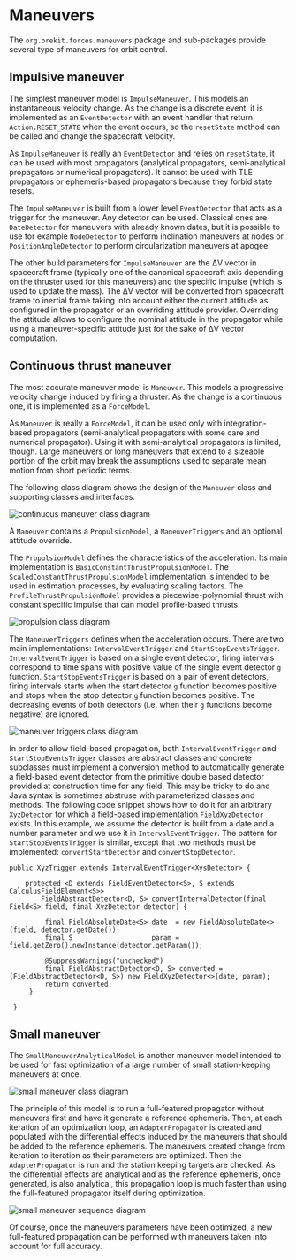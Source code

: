 <!--- Copyright 2002-2025 CS GROUP
  Licensed under the Apache License, Version 2.0 (the "License");
  you may not use this file except in compliance with the License.
  You may obtain a copy of the License at
  
    http://www.apache.org/licenses/LICENSE-2.0
  
  Unless required by applicable law or agreed to in writing, software
  distributed under the License is distributed on an "AS IS" BASIS,
  WITHOUT WARRANTIES OR CONDITIONS OF ANY KIND, either express or implied.
  See the License for the specific language governing permissions and
  limitations under the License.
-->

# Maneuvers

The `org.orekit.forces.maneuvers` package and sub-packages provide several
type of maneuvers for orbit control.
  
## Impulsive maneuver

The simplest maneuver model is `ImpulseManeuver`. This models an instantaneous
velocity change. As the change is a discrete event, it is implemented as
an `EventDetector` with an event handler that return `Action.RESET_STATE` when
the event occurs, so the `resetState` method can be called and change the
spacecraft velocity.

As `ImpulseManeuver` is really an `EventDetector` and relies on `resetState`, it
can be used with most propagators (analytical propagators, semi-analytical propagators
or numerical propagators). It cannot be used with TLE propagators or ephemeris-based
propagators because they forbid state resets.

The `ImpulseManeuver` is built from a lower level `EventDetector` that acts as
a trigger for the maneuver. Any detector can be used. Classical ones are
`DateDetector` for maneuvers with already known dates, but it is possible to
use for example `NodeDetector` to perform inclination maneuvers at nodes or
`PositionAngleDetector` to perform circularization maneuvers at apogee.

The other build parameters for `ImpulseManeuver` are the ΔV vector in spacecraft
frame (typically one of the canonical spacecraft axis depending on the thruster
used for this maneuvers) and the specific impulse (which is used to update the mass).
The ΔV vector will be converted from spacecraft frame to inertial frame taking
into account either the current attitude as configured in the propagator or
an overriding attitude provider. Overriding the attitude allows to configure the
nominal attitude in the propagator while using a maneuver-specific attitude just
for the sake of ΔV vector computation.

## Continuous thrust maneuver

The most accurate maneuver model is `Maneuver`. This models a progressive
velocity change induced by firing a thruster. As the change is a continuous one,
it is implemented as a `ForceModel`.

As `Maneuver` is really a `ForceModel`, it can be used only with integration-based
propagators (semi-analytical propagators with some care and numerical propagator).
Using it with semi-analytical propagators is limited, though. Large maneuvers
or long maneuvers that extend to a sizeable portion of the orbit may break the
assumptions used to separate mean motion from short periodic terms.

The following class diagram shows the design of the `Maneuver` class and supporting classes
and interfaces.

![continuous maneuver class diagram](../images/design/continuous-maneuver-class-diagram.png)

A `Maneuver` contains  a `PropulsionModel`, a `ManeuverTriggers` and an optional attitude
override.

The `PropulsionModel` defines the characteristics of the acceleration. Its main implementation
is `BasicConstantThrustPropulsionModel`. The `ScaledConstantThrustPropulsionModel` implementation
is intended to be used in estimation processes, by evaluating scaling factors. The `ProfileThrustPropulsionModel`
provides a piecewise-polynomial thrust with constant specific impulse that can model
profile-based thrusts.

![propulsion class diagram](../images/design/propulsion-class-diagram.png)

The `ManeuverTriggers` defines when the acceleration occurs. There are two main implementations:
`IntervalEventTrigger` and `StartStopEventsTrigger`. `IntervalEventTrigger` is based on a single
event detector, firing intervals correspond to time spans with positive value of the single event detector
`g` function. `StartStopEventsTrigger` is based on a pair of event detectors, firing intervals starts when
the start detector `g` function becomes positive and stops when the stop detector `g` function becomes positive.
The decreasing events of both detectors (i.e. when their `g` functions become negative) are ignored.

![maneuver triggers class diagram](../images/design/maneuver-triggers-class-diagram.png)

In order to allow field-based propagation, both `IntervalEventTrigger` and `StartStopEventsTrigger`
classes are abstract classes and concrete subclasses must implement a conversion method to automatically
generate a field-based event detector from the primitive double based detector provided at construction
time for any field. This may be tricky to do and Java syntax is sometimes abstruse with parameterized
classes and methods. The following code snippet shows how to do it for an arbitrary `XyzDetector` for
which a field-based implementation `FieldXyzDetector` exists. In this example, we assume the detector is
built from a date and a number parameter and we use it in `IntervalEventTrigger`. The pattern for
`StartStopEventsTrigger` is similar, except that two methods must be implemented: `convertStartDetector`
and `convertStopDetector`.

    public XyzTrigger extends IntervalEventTrigger<XysDetector> {

        protected <D extends FieldEventDetector<S>, S extends CalculusFieldElement<S>>
            FieldAbstractDetector<D, S> convertIntervalDetector(final Field<S> field, final XyzDetector detector) {
     
             final FieldAbsoluteDate<S> date  = new FieldAbsoluteDate<>(field, detector.getDate());
             final S                    param = field.getZero().newInstance(detector.getParam());
     
             @SuppressWarnings("unchecked")
             final FieldAbstractDetector<D, S> converted = (FieldAbstractDetector<D, S>) new FieldXyzDetector<>(date, param);
             return converted;
         }

     }

## Small maneuver

The `SmallManeuverAnalyticalModel` is another maneuver model intended to be used for fast optimization of
a large number of small station-keeping maneuvers at once.

![small maneuver class diagram](../images/design/small-maneuver-class-diagram.png)

The principle of this model is to run a full-featured propagator without maneuvers first and have
it generate a reference ephemeris. Then, at each iteration of an optimization loop, an `AdapterPropagator`
is created and populated with the differential effects induced by the maneuvers that should be added
to the reference ephemeris. The maneuvers created change from iteration to iteration as their parameters
are optimized. Then the `AdapterPropagator` is run and the station keeping targets are checked. As
the differential effects are analytical and as the reference ephemeris, once generated, is also
analytical, this propagation loop is much faster than using the full-featured propagator itself during
optimization.

![small maneuver sequence diagram](../images/design/small-maneuver-sequence-diagram.png)

Of course, once the maneuvers parameters have been optimized, a new full-featured propagation can be
performed with maneuvers taken into account for full accuracy.
